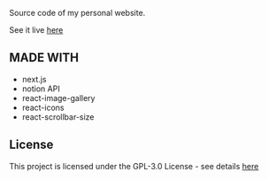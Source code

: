 Source code of my personal website.

See it live [here](https://ryanvelez.vercel.app/)

## MADE WITH 
- next.js
- notion API 
- react-image-gallery
- react-icons 
- react-scrollbar-size

## License
This project is licensed under the GPL-3.0 License - see details [here](https://github.com/ryanv249/ryanv249.me/blob/main/LICENSE.md)
